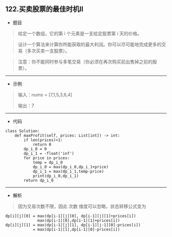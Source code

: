 122.买卖股票的最佳时机Ⅱ
----------

 - 题目
>给定一个数组，它的第 i 个元素是一支给定股票第 i 天的价格。

> 设计一个算法来计算你所能获取的最大利润。你可以尽可能地完成更多的交易（多次买卖一支股票）。

> 注意：你不能同时参与多笔交易（你必须在再次购买前出售掉之前的股票）。
----------
 - 示例
> 输入：nums = [7,1,5,3,6,4]
>
> 输出：7
> 
----------
 - 代码
>
    class Solution:
        def maxProfit(self, prices: List[int]) -> int:
            if len(prices)<1:
                return 0
            dp_i_0 = 0
            dp_i_1 = -float('inf')
            for price in prices:
                temp = dp_i_0
                dp_i_0 = max(dp_i_0,dp_i_1+price)
                dp_i_1 = max(dp_i_1,temp-price)
                print(dp_i_0,dp_i_1)
            return dp_i_0
----------
 - 解析
> 因为交易次数不限，因此 次数 维度可以忽略，状态转移公式变为
>
>
    dp[i][j][0] = max(dp[i-1][j][0], dp[i-1][j][1]+prices[i])
                  max(dp[i-1][0],dp[i-1][1]+prices[i])
    dp[i][j][1] = max(dp[i-1][j][1], dp[i-1][j-1][0]-prices[i])
                = max(dp[i-1][1],dp[i-1][0]-prices[i])
> 